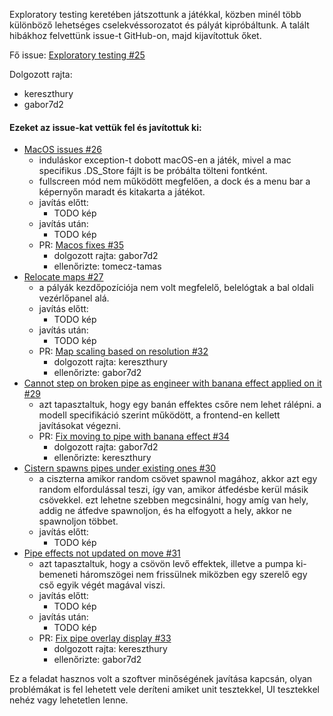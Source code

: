 Exploratory testing keretében játszottunk a játékkal, közben minél több különböző lehetséges cselekvéssorozatot és pályát kipróbáltunk. A talált hibákhoz felvettünk issue-t GitHub-on, majd kijavítottuk őket.

Fő issue: [Exploratory testing #25](https://github.com/BME-MIT-IET/iet-hf-2024-macaroni/issues/25)

Dolgozott rajta:
- kereszthury
- gabor7d2

#### Ezeket az issue-kat vettük fel és javítottuk ki:
- [MacOS issues #26](https://github.com/BME-MIT-IET/iet-hf-2024-macaroni/issues/26)
  - induláskor exception-t dobott macOS-en a játék, mivel a mac specifikus .DS_Store fájlt is be próbálta tölteni fontként.
  - fullscreen mód nem működött megfelően, a dock és a menu bar a képernyőn maradt és kitakarta a játékot.
  - javítás előtt:
    - TODO kép
  - javítás után:
    - TODO kép
  - PR: [Macos fixes #35](https://github.com/BME-MIT-IET/iet-hf-2024-macaroni/pull/35)
    - dolgozott rajta: gabor7d2
    - ellenőrizte: tomecz-tamas
- [Relocate maps #27](https://github.com/BME-MIT-IET/iet-hf-2024-macaroni/issues/27)
  - a pályák kezdőpozíciója nem volt megfelelő, belelógtak a bal oldali vezérlőpanel alá.
  - javítás előtt:
    - TODO kép
  - javítás után:
    - TODO kép
  - PR: [Map scaling based on resolution #32](https://github.com/BME-MIT-IET/iet-hf-2024-macaroni/pull/32)
    - dolgozott rajta: kereszthury
    - ellenőrizte: gabor7d2
- [Cannot step on broken pipe as engineer with banana effect applied on it #29](https://github.com/BME-MIT-IET/iet-hf-2024-macaroni/issues/29)
  - azt tapasztaltuk, hogy egy banán effektes csőre nem lehet rálépni. a modell specifikáció szerint működött, a frontend-en kellett javításokat végezni.
  - PR: [Fix moving to pipe with banana effect #34](https://github.com/BME-MIT-IET/iet-hf-2024-macaroni/pull/34)
      - dolgozott rajta: gabor7d2
      - ellenőrizte: kereszthury
- [Cistern spawns pipes under existing ones #30](https://github.com/BME-MIT-IET/iet-hf-2024-macaroni/issues/30)
  - a ciszterna amikor random csövet spawnol magához, akkor azt egy random elfordulással teszi, így van, amikor átfedésbe kerül másik csövekkel. ezt lehetne szebben megcsinálni, hogy amíg van hely, addig ne átfedve spawnoljon, és ha elfogyott a hely, akkor ne spawnoljon többet.
  - javítás előtt:
    - TODO kép
- [Pipe effects not updated on move #31](https://github.com/BME-MIT-IET/iet-hf-2024-macaroni/issues/31)
  - azt tapasztaltuk, hogy a csövön levő effektek, illetve a pumpa ki-bemeneti háromszögei nem frissülnek miközben egy szerelő egy cső egyik végét magával viszi.
  - javítás előtt:
    - TODO kép
  - javítás után:
    - TODO kép
  - PR: [Fix pipe overlay display #33](https://github.com/BME-MIT-IET/iet-hf-2024-macaroni/pull/33)
      - dolgozott rajta: kereszthury
      - ellenőrizte: gabor7d2

Ez a feladat hasznos volt a szoftver minőségének javítása kapcsán, olyan problémákat is fel lehetett vele deríteni amiket unit tesztekkel, UI tesztekkel nehéz vagy lehetetlen lenne.

